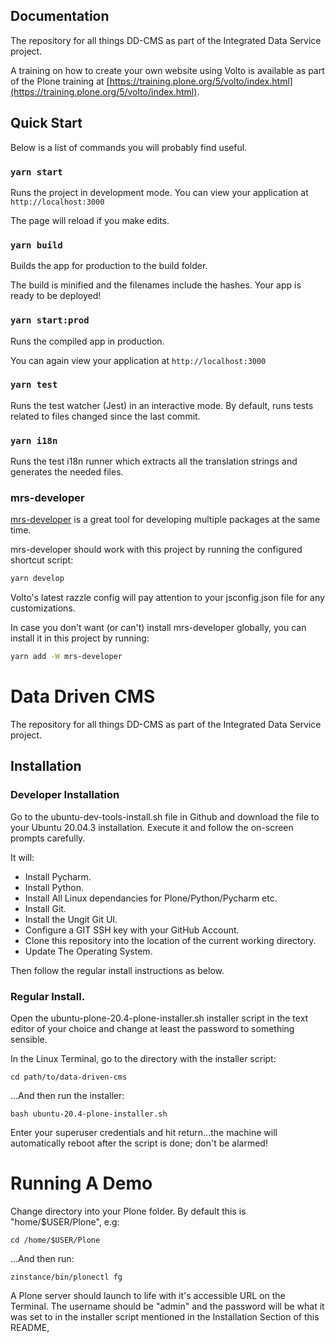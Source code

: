 ## Documentation
The repository for all things DD-CMS as part of the Integrated Data Service project.

A training on how to create your own website using Volto is available as part of the Plone training at [https://training.plone.org/5/volto/index.html](https://training.plone.org/5/volto/index.html).

## Quick Start

Below is a list of commands you will probably find useful.

### `yarn start`

Runs the project in development mode.
You can view your application at `http://localhost:3000`

The page will reload if you make edits.

### `yarn build`

Builds the app for production to the build folder.

The build is minified and the filenames include the hashes.
Your app is ready to be deployed!

### `yarn start:prod`

Runs the compiled app in production.

You can again view your application at `http://localhost:3000`

### `yarn test`

Runs the test watcher (Jest) in an interactive mode.
By default, runs tests related to files changed since the last commit.

### `yarn i18n`

Runs the test i18n runner which extracts all the translation strings and
generates the needed files.


### mrs-developer

[mrs-developer](https://github.com/collective/mrs-developer) is a great tool
for developing multiple packages at the same time.

mrs-developer should work with this project by running the configured shortcut script:

```bash
yarn develop
```

Volto's latest razzle config will pay attention to your jsconfig.json file for any customizations.

In case you don't want (or can't) install mrs-developer globally, you can install it in this project by running:

```bash
yarn add -W mrs-developer
```

# Data Driven CMS
The repository for all things DD-CMS as part of the Integrated Data Service project.

## Installation

### Developer Installation
Go to the ubuntu-dev-tools-install.sh file in Github and download the file to your Ubuntu 20.04.3 installation. Execute it and follow the on-screen prompts carefully. 

It will: 
- Install Pycharm.
- Install Python.
- Install All Linux dependancies for Plone/Python/Pycharm etc.
- Install Git.
- Install the Ungit Git UI.
- Configure a GIT SSH key with your GitHub Account.
- Clone this repository into the location of the current working directory.
- Update The Operating System.

Then follow the regular install instructions as below.

### Regular Install.

Open the ubuntu-plone-20.4-plone-installer.sh installer script in the text editor of your choice and change at least the password to something sensible.

In the Linux Terminal, go to the directory with the installer script:

```
cd path/to/data-driven-cms 
```

...And then run the installer:

```
bash ubuntu-20.4-plone-installer.sh 
```

Enter your superuser credentials and hit return...the machine will automatically reboot after the script is done; don't be alarmed!

# Running A Demo
Change directory into your Plone folder. By default this is "home/$USER/Plone", e.g:

```
cd /home/$USER/Plone
```

...And then run:

```
zinstance/bin/plonectl fg
```

A Plone server should launch to life with it's accessible URL on the Terminal. The username should be "admin" and the password will be what it was set to in the installer script mentioned in the Installation Section of this README,
